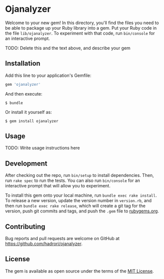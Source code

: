 # Ojanalyzer

Welcome to your new gem! In this directory, you'll find the files you need to be able to package up your Ruby library into a gem. Put your Ruby code in the file `lib/ojanalyzer`. To experiment with that code, run `bin/console` for an interactive prompt.

TODO: Delete this and the text above, and describe your gem

## Installation

Add this line to your application's Gemfile:

```ruby
gem 'ojanalyzer'
```

And then execute:

    $ bundle

Or install it yourself as:

    $ gem install ojanalyzer

## Usage

TODO: Write usage instructions here

## Development

After checking out the repo, run `bin/setup` to install dependencies. Then, run `rake spec` to run the tests. You can also run `bin/console` for an interactive prompt that will allow you to experiment.

To install this gem onto your local machine, run `bundle exec rake install`. To release a new version, update the version number in `version.rb`, and then run `bundle exec rake release`, which will create a git tag for the version, push git commits and tags, and push the `.gem` file to [rubygems.org](https://rubygems.org).

## Contributing

Bug reports and pull requests are welcome on GitHub at https://github.com/hadrori/ojanalyzer.


## License

The gem is available as open source under the terms of the [MIT License](http://opensource.org/licenses/MIT).

